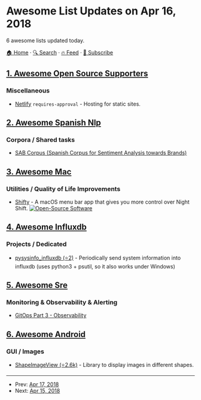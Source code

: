 # Awesome List Updates on Apr 16, 2018

6 awesome lists updated today.

[🏠 Home](/README.md) · [🔍 Search](https://test.trackawesomelist.com/search/) · [🔥 Feed](https://test.trackawesomelist.com/rss.xml) · [📮 Subscribe](https://trackawesomelist.us17.list-manage.com/subscribe?u=d2f0117aa829c83a63ec63c2f&id=36a103854c)



## [1. Awesome Open Source Supporters](/content/zachflower/awesome-open-source-supporters/README.md)

### Miscellaneous

*   [Netlify](https://www.netlify.com) `requires-approval` - Hosting for static sites.

## [2. Awesome Spanish Nlp](/content/dav009/awesome-spanish-nlp/README.md)

### Corpora / Shared tasks

*   [SAB Corpus (Spanish Corpus for Sentiment Analysis towards Brands)](http://sabcorpus.linkeddata.es/)

## [3. Awesome Mac](/content/jaywcjlove/awesome-mac/README.md)

### Utilities / Quality of Life Improvements

*   [Shifty](http://shifty.natethompson.io) - A macOS menu bar app that gives you more control over Night Shift. [![Open-Source Software](https://jaywcjlove.github.io/sb/ico/min-oss.svg "Open Source Software")](https://github.com/thompsonate/Shifty)

## [4. Awesome Influxdb](/content/mark-rushakoff/awesome-influxdb/README.md)

### Projects / Dedicated

*   [pysysinfo\_influxdb (⭐2)](https://github.com/nagylzs/pysysinfo_influxdb) - Periodically send system information into influxdb (uses python3 + psutil, so it also works under Windows)

## [5. Awesome Sre](/content/dastergon/awesome-sre/README.md)

### Monitoring & Observability & Alerting

*   [GitOps Part 3 - Observability](https://www.weave.works/blog/gitops-part-3-observability)

## [6. Awesome Android](/content/JStumpp/awesome-android/README.md)

### GUI / Images

*   [ShapeImageView (⭐2.6k)](https://github.com/siyamed/android-shape-imageview) - Library to display images in different shapes.

---

- Prev: [Apr 17, 2018](/content/2018/04/17/README.md)
- Next: [Apr 15, 2018](/content/2018/04/15/README.md)